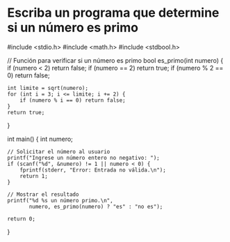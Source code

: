 # Escriba un programa que determine si un número es primo 

#include <stdio.h>
#include <math.h>
#include <stdbool.h>

// Función para verificar si un número es primo
bool es_primo(int numero) {
    if (numero < 2) return false;
    if (numero == 2) return true;
    if (numero % 2 == 0) return false;

    int limite = sqrt(numero);
    for (int i = 3; i <= limite; i += 2) {
        if (numero % i == 0) return false;
    }
    return true;
}

int main() {
    int numero;

    // Solicitar el número al usuario
    printf("Ingrese un número entero no negativo: ");
    if (scanf("%d", &numero) != 1 || numero < 0) {
        fprintf(stderr, "Error: Entrada no válida.\n");
        return 1;
    }

    // Mostrar el resultado
    printf("%d %s un número primo.\n", 
           numero, es_primo(numero) ? "es" : "no es");

    return 0;
}


